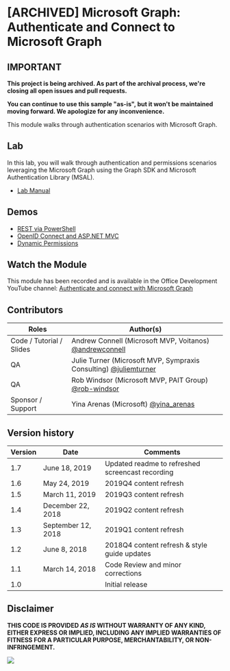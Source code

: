 # [ARCHIVED] Microsoft Graph: Authenticate and Connect to Microsoft Graph

## IMPORTANT

**This project is being archived. As part of the archival process, we're closing all open issues and pull requests.**

**You can continue to use this sample "as-is", but it won't be maintained moving forward. We apologize for any inconvenience.**

This module walks through authentication scenarios with Microsoft Graph.

## Lab

In this lab, you will walk through authentication and permissions scenarios leveraging the Microsoft Graph using the Graph SDK and Microsoft Authentication Library (MSAL).

- [Lab Manual](./lab.md)

## Demos

- [REST via PowerShell](./Demos/01-rest-via-powershell)
- [OpenID Connect and ASP.NET MVC](./Demos/02-openid-connect)
- [Dynamic Permissions](./Demos/03-dynamic-permissions)

## Watch the Module

This module has been recorded and is available in the Office Development YouTube channel: [Authenticate and connect with Microsoft Graph](https://youtu.be/xWhyG-SuyQM)

## Contributors

|          Roles           |                                           Author(s)                                           |
| ------------------------ | --------------------------------------------------------------------------------------------- |
| Code / Tutorial / Slides | Andrew Connell (Microsoft MVP, Voitanos) [@andrewconnell](//github.com/andrewconnell)         |
| QA                       | Julie Turner (Microsoft MVP, Sympraxis Consulting) [@juliemturner](//github.com/juliemturner) |
| QA                       | Rob Windsor (Microsoft MVP, PAIT Group) [@rob-windsor](//github.com/rob-windsor)              |
| Sponsor / Support        | Yina Arenas (Microsoft) [@yina_arenas](//github.com/yina_arenas)                              |

## Version history

| Version |        Date        |                     Comments                     |
| ------- | ------------------ | ------------------------------------------------ |
| 1.7     | June 18, 2019      | Updated readme to refreshed screencast recording |
| 1.6     | May 24, 2019       | 2019Q4 content refresh                           |
| 1.5     | March 11, 2019     | 2019Q3 content refresh                           |
| 1.4     | December 22, 2018  | 2019Q2 content refresh                           |
| 1.3     | September 12, 2018 | 2019Q1 content refresh                           |
| 1.2     | June 8, 2018       | 2018Q4 content refresh & style guide updates     |
| 1.1     | March 14, 2018     | Code Review and minor corrections                |
| 1.0     |                    | Initial release                                  |

## Disclaimer

**THIS CODE IS PROVIDED _AS IS_ WITHOUT WARRANTY OF ANY KIND, EITHER EXPRESS OR IMPLIED, INCLUDING ANY IMPLIED WARRANTIES OF FITNESS FOR A PARTICULAR PURPOSE, MERCHANTABILITY, OR NON-INFRINGEMENT.**

<img src="https://telemetry.sharepointpnp.com/msgraph-training-authentication" />
